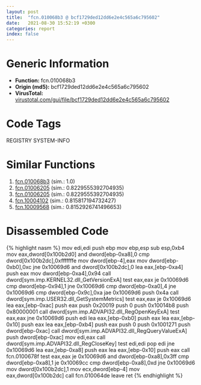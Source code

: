 ```yaml
---
layout: post
title:  "fcn.010068b3 @ bcf1729ded12dd6e2e4c565a6c795602"
date:   2021-08-30 15:52:19 +0300
categories: report
index: false
---
```


# Generic Information
- **Function:** fcn.010068b3
- **Origin (md5):** bcf1729ded12dd6e2e4c565a6c795602
- **VirusTotal:** [virustotal.com/gui/file/bcf1729ded12dd6e2e4c565a6c795602][virustotal_ref]

# Code Tags
<span class="tag" id="REGISTRY">REGISTRY</span>
<span class="tag" id="SYSTEM-INFO">SYSTEM-INFO</span>


# Similar Functions

1. [fcn.010068b3][similar_1_ref] (sim.: 1.0)
2. [fcn.01006205][similar_2_ref] (sim.: 0.8229555392704935)
3. [fcn.01006205][similar_3_ref] (sim.: 0.8229555392704935)
4. [fcn.10004102][similar_4_ref] (sim.: 0.815817194732427)
5. [fcn.10009568][similar_5_ref] (sim.: 0.8152926741496653)


# Disassembled Code

{% highlight nasm %}
mov edi,edi
push ebp
mov ebp,esp
sub esp,0xb4
mov eax,dword[0x100b2d0]
and dword[ebp-0xa8],0
cmp dword[0x100b2dc],0xfffffffe
mov dword[ebp-4],eax
mov dword[ebp-0xb0],0xc
jne 0x10069d6
and dword[0x100b2dc],0
lea eax,[ebp-0xa4]
push eax
mov dword[ebp-0xa4],0x94
call dword[sym.imp.KERNEL32.dll_GetVersionExA]
test eax,eax
je 0x10069d6
cmp dword[ebp-0x94],1
jne 0x10069d6
cmp dword[ebp-0xa0],4
jne 0x10069d6
cmp dword[ebp-0x9c],0xa
jae 0x10069d6
push 0x4a
call dword[sym.imp.USER32.dll_GetSystemMetrics]
test eax,eax
je 0x10069d6
lea eax,[ebp-0xac]
push eax
push 0x20019
push 0
push 0x10014b8
push 0x80000001
call dword[sym.imp.ADVAPI32.dll_RegOpenKeyExA]
test eax,eax
jne 0x10069d6
push edi
lea eax,[ebp-0xb0]
push eax
lea eax,[ebp-0x10]
push eax
lea eax,[ebp-0xb4]
push eax
push 0
push 0x1001271
push dword[ebp-0xac]
call dword[sym.imp.ADVAPI32.dll_RegQueryValueExA]
push dword[ebp-0xac]
mov edi,eax
call dword[sym.imp.ADVAPI32.dll_RegCloseKey]
test edi,edi
pop edi
jne 0x10069d6
lea eax,[ebp-0xa8]
push eax
lea eax,[ebp-0x10]
push eax
call fcn.0100678f
test eax,eax
je 0x10069d6
and dword[ebp-0xa8],0x3ff
cmp dword[ebp-0xa8],1
je 0x10069cc
cmp dword[ebp-0xa8],0xd
jne 0x10069d6
mov dword[0x100b2dc],1
mov ecx,dword[ebp-4]
mov eax,dword[0x100b2dc]
call fcn.010064de
leave 
ret 
{% endhighlight %}


[similar_1_ref]: /report/fcn.010068b3@7be42d186738ec1816397d616de2cb9d
[similar_2_ref]: /report/fcn.01006205@7be42d186738ec1816397d616de2cb9d
[similar_3_ref]: /report/fcn.01006205@bcf1729ded12dd6e2e4c565a6c795602
[similar_4_ref]: /report/fcn.10004102@01917ef1a6330a4695a0deaf2b7bc13a
[similar_5_ref]: /report/fcn.10009568@01917ef1a6330a4695a0deaf2b7bc13a
[virustotal_ref]: https://www.virustotal.com/gui/file/bcf1729ded12dd6e2e4c565a6c795602